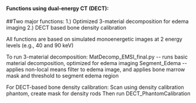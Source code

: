 #### Functions using dual-energy CT (DECT):

##Two major functions:
1.) Optimized 3-material decomposition for edema imaging
2.) DECT based bone density calibration

All functions are based on simulated monoenergetic images at 2 energy levels (e.g., 40 and 90 keV)

To run 3-material decomposition:
MatDecomp_EMSI_final.py -- runs basic material decomposition, optimized for edema imaging
Segment_Edema -- applies non-local means filter to edema image, and applies bone marrow mask and threshold to segment edema region

For DECT-based bone density calibration:
Scan using density calibration phantom, create mask for density rods
Then run DECT_PhantomCalibration
